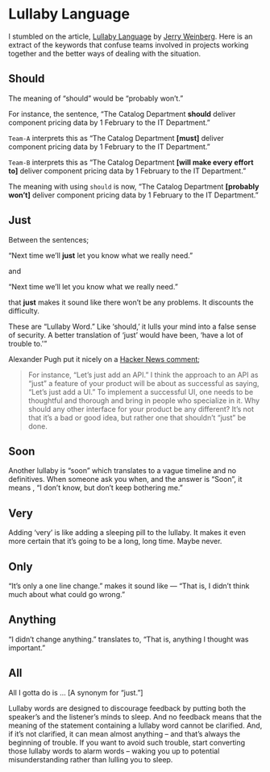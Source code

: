 # Lullaby Language

I stumbled on the article, [Lullaby Language](https://www.humansystemsinaction.com/lullaby-language/) by [Jerry Weinberg](https://geraldmweinberg.com). Here is an extract of the keywords that confuse teams involved in projects working together and the better ways of dealing with the situation.

## Should

The meaning of “should” would be “probably won’t.”

For instance, the sentence, “The Catalog Department **should** deliver component pricing data by 1 February to the IT Department.”

`Team-A` interprets this as “The Catalog Department **[must]** deliver component pricing data by 1 February to the IT Department.”

`Team-B` interprets this as “The Catalog Department **[will make every effort to]** deliver component pricing data by 1 February to the IT Department.”

The meaning with using `should` is now, “The Catalog Department **[probably won’t]** deliver component pricing data by 1 February to the IT Department.”

## Just

Between the sentences;

“Next time we’ll **just** let you know what we really need.”

and

“Next time we’ll let you know what we really need.”

that **just** makes it sound like there won’t be any problems. It discounts the difficulty.

These are “Lullaby Word.” Like ‘should,’ it lulls your mind into a false sense of security. A better translation of ‘just’ would have been, ‘have a lot of trouble to.'”

Alexander Pugh put it nicely on a [Hacker News comment](https://news.ycombinator.com/item?id=42560382);

> For instance, “Let’s just add an API.” I think the approach to an API as “just” a feature of your product will be about as successful as saying, “Let’s just add a UI.” To implement a successful UI, one needs to be thoughtful and thorough and bring in people who specialize in it. Why should any other interface for your product be any different? It’s not that it’s a bad or good idea, but rather one that shouldn’t “just” be done.

## Soon

Another lullaby is “soon” which translates to a vague timeline and no definitives. When someone ask you when, and the answer is “Soon”, it means , “I don’t know, but don’t keep bothering me.”

## Very

Adding ‘very’ is like adding a sleeping pill to the lullaby. It makes it even more certain that it’s going to be a long, long time. Maybe never.

## Only

“It’s only a one line change.” makes it sound like — “That is, I didn’t think much about what could go wrong.”

## Anything

“I didn’t change anything.” translates to, “That is, anything I thought was important.”

## All

All I gotta do is … [A synonym for “just.”]

Lullaby words are designed to discourage feedback by putting both the speaker’s and the listener’s minds to sleep. And no feedback means that the meaning of the statement containing a lullaby word cannot be clarified. And, if it’s not clarified, it can mean almost anything – and that’s always the beginning of trouble. If you want to avoid such trouble, start converting those lullaby words to alarm words – waking you up to potential misunderstanding rather than lulling you to sleep.